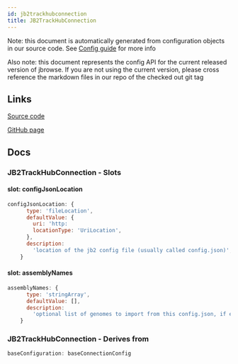 ```yaml
---
id: jb2trackhubconnection
title: JB2TrackHubConnection
---
```


Note: this document is automatically generated from configuration objects in our
source code. See [Config guide](/docs/config_guide) for more info

Also note: this document represents the config API for the current released
version of jbrowse. If you are not using the current version, please cross
reference the markdown files in our repo of the checked out git tag

## Links

[Source code](https://github.com/GMOD/jbrowse-components/blob/main/plugins/data-management/src/JB2TrackHubConnection/configSchema.ts)

[GitHub page](https://github.com/GMOD/jbrowse-components/tree/main/website/docs/config/JB2TrackHubConnection.md)

## Docs

### JB2TrackHubConnection - Slots

#### slot: configJsonLocation

```js
configJsonLocation: {
      type: 'fileLocation',
      defaultValue: {
        uri: 'http:
        locationType: 'UriLocation',
      },
      description:
        'location of the jb2 config file (usually called config.json)',
    }
```

#### slot: assemblyNames

```js
assemblyNames: {
      type: 'stringArray',
      defaultValue: [],
      description:
        'optional list of genomes to import from this config.json, if empty all genomes will be imported',
    }
```

### JB2TrackHubConnection - Derives from

```js
baseConfiguration: baseConnectionConfig
```
